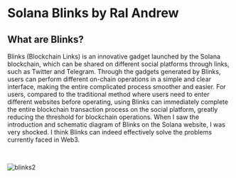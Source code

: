 <h1>Solana Blinks by Ral Andrew</h2>

## What are Blinks?
Blinks (Blockchain Links) is an innovative gadget launched by the Solana blockchain, which can be shared on different social platforms through links, such as Twitter and Telegram. Through the gadgets generated by Blinks, users can perform different on-chain operations in a simple and clear interface, making the entire complicated process smoother and easier. For users, compared to the traditional method where users need to enter different websites before operating, using Blinks can immediately complete the entire blockchain transaction process on the social platform, greatly reducing the threshold for blockchain operations. When I saw the introduction and schematic diagram of Blinks on the Solana website, I was very shocked. I think Blinks can indeed effectively solve the problems currently faced in Web3.

<br/>

![blinks2](https://github.com/user-attachments/assets/a3098426-1920-4b23-8ea3-1b4db6b03b0c)
